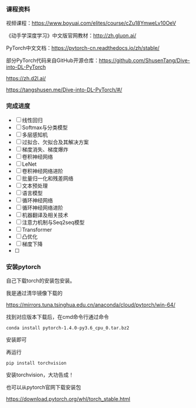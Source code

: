 ### 课程资料

视频课程：https://www.boyuai.com/elites/course/cZu18YmweLv10OeV

《动手学深度学习》中文版官网教材：http://zh.gluon.ai/

PyTorch中文文档：https://pytorch-cn.readthedocs.io/zh/stable/

部分PyTorch代码来自GitHub开源仓库：https://github.com/ShusenTang/Dive-into-DL-PyTorch

https://zh.d2l.ai/

https://tangshusen.me/Dive-into-DL-PyTorch/#/



### 完成进度

- [ ] 线性回归
- [ ] Softmax与分类模型
- [ ] 多层感知机
- [ ] 过拟合、欠拟合及其解决方案
- [ ] 梯度消失、梯度爆炸
- [ ] 卷积神经网络
- [ ] LeNet
- [ ] 卷积神经网络进阶
- [ ] 批量归一化和残差网络
- [ ] 文本预处理
- [ ] 语言模型
- [ ] 循环神经网络
- [ ] 循环神经网络进阶
- [ ] 机器翻译及相关技术
- [ ] 注意力机制与Seq2seq模型
- [ ] Transformer
- [ ] 凸优化
- [ ] 梯度下降
- [ ] 



### 安装pytorch

自己下载torch的安装包安装。

我是通过清华镜像下载的

https://mirrors.tuna.tsinghua.edu.cn/anaconda/cloud/pytorch/win-64/

找到对应版本下载后，在cmd命令行通过命令

```
conda install pytorch-1.4.0-py3.6_cpu_0.tar.bz2
```

安装即可

再运行

```
pip install torchvision
```

安装torchvision，大功告成！



也可以从pytorch官网下载安装包

https://download.pytorch.org/whl/torch_stable.html

